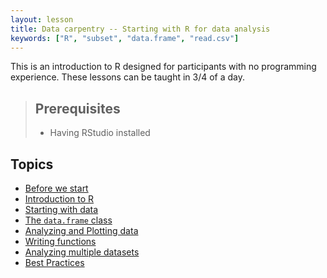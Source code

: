 ```yaml
---
layout: lesson
title: Data carpentry -- Starting with R for data analysis
keywords: ["R", "subset", "data.frame", "read.csv"]
---
```


This is an introduction to R designed for participants with no programming
experience. These lessons can be taught in 3/4 of a day. 


> ## Prerequisites
>
> * Having RStudio installed

## Topics

* [Before we start](00-before-we-start.html)
* [Introduction to R](01-intro-to-R.html)
* [Starting with data](02-starting-with-data.html)
* [The `data.frame` class](03-data-frames.html)
* [Analyzing and Plotting data](04-analyzing-data.html)
* [Writing functions](05-func-R.html)
* [Analyzing multiple datasets](06-loops-R.html)
* [Best Practices](07-best-practices.html)

